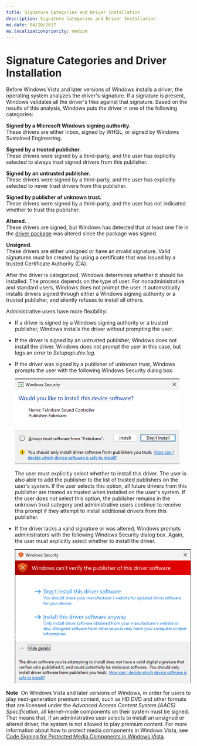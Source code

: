 ```yaml
---
title: Signature Categories and Driver Installation
description: Signature Categories and Driver Installation
ms.date: 04/20/2017
ms.localizationpriority: medium
---
```


# Signature Categories and Driver Installation


Before Windows Vista and later versions of Windows installs a driver, the operating system analyzes the driver's signature. If a signature is present, Windows validates all the driver's files against that signature. Based on the results of this analysis, Windows puts the driver in one of the following categories:

<a href="" id="signed-by-a-microsoft-windows-signing-authority--"></a>**Signed by a Microsoft Windows signing authority.**   
These drivers are either inbox, signed by WHQL, or signed by Windows Sustained Engineering.

<a href="" id="signed-by-a-trusted-publisher--"></a>**Signed by a trusted publisher.**   
These drivers were signed by a third-party, and the user has explicitly selected to always trust signed drivers from this publisher.

<a href="" id="signed-by-an-untrusted-publisher--"></a>**Signed by an untrusted publisher.**   
These drivers were signed by a third-party, and the user has explicitly selected to never trust drivers from this publisher.

<a href="" id="signed-by-publisher-of-unknown-trust--"></a>**Signed by publisher of unknown trust.**   
These drivers were signed by a third-party, and the user has not indicated whether to trust this publisher.

<a href="" id="altered--"></a>**Altered.**   
These drivers are signed, but Windows has detected that at least one file in the [driver package](driver-packages.md) was altered since the package was signed.

<a href="" id="unsigned--"></a>**Unsigned.**   
These drivers are either unsigned or have an invalid signature. Valid signatures must be created by using a certificate that was issued by a trusted Certificate Authority (CA).

After the driver is categorized, Windows determines whether it should be installed. The process depends on the type of user. For nonadministrative and standard users, Windows does not prompt the user. It automatically installs drivers signed through either a Windows signing authority or a trusted publisher, and silently refuses to install all others.

Administrative users have more flexibility:

-   If a driver is signed by a Windows signing authority or a trusted publisher, Windows installs the driver without prompting the user.

-   If the driver is signed by an untrusted publisher, Windows does not install the driver. Windows does not prompt the user in this case, but logs an error to *Setupapi.dev.log*.

-   If the driver was signed by a publisher of unknown trust, Windows prompts the user with the following Windows Security dialog box.

    ![screen shot of windows security dialog box for a driver that has an unknown trust](images/install1.png)

    The user must explicitly select whether to install this driver. The user is also able to add the publisher to the list of trusted publishers on the user's system. If the user selects this option, all future drivers from this publisher are treated as trusted when installed on the user's system. If the user does not select this option, the publisher remains in the unknown trust category and administrative users continue to receive this prompt if they attempt to install additional drivers from this publisher.

-   If the driver lacks a valid signature or was altered, Windows prompts administrators with the following Windows Security dialog box. Again, the user must explicitly select whether to install the driver.

    ![screen shot of windows security dialog box for a driver that does not have a valid signature](images/install2.png)

**Note**  On Windows Vista and later versions of Windows, in order for users to play next-generation premium content, such as HD DVD and other formats that are licensed under the *Advanced Access Content System (AACS) Specification*, all kernel-mode components on their system must be signed. That means that, if an administrative user selects to install an unsigned or altered driver, the system is not allowed to play premium content. For more information about how to protect media components in Windows Vista, see [Code Signing for Protected Media Components in Windows Vista](https://go.microsoft.com/fwlink/p/?linkid=74262).

 

 

 





